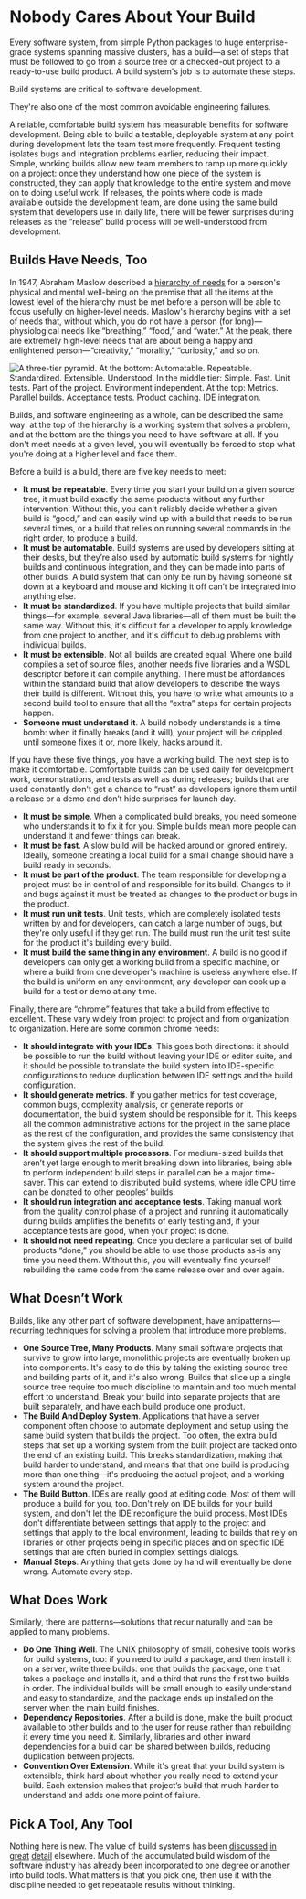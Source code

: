 # Nobody Cares About Your Build

Every software system, from simple Python packages to huge enterprise-grade
systems spanning massive clusters, has a build—a set of steps that must be
followed to go from a source tree or a checked-out project to a ready-to-use
build product. A build system's job is to automate these steps.

Build systems are critical to software development.

They're also one of the most common avoidable engineering failures.

A reliable, comfortable build system has measurable benefits for software
development. Being able to build a testable, deployable system at any point
during development lets the team test more frequently. Frequent testing
isolates bugs and integration problems earlier, reducing their impact. Simple,
working builds allow new team members to ramp up more quickly on a project:
once they understand how one piece of the system is constructed, they can
apply that knowledge to the entire system and move on to doing useful work. If
releases, the points where code is made available outside the development
team, are done using the same build system that developers use in daily life,
there will be fewer surprises during releases as the “release” build process
will be well-understood from development.

## Builds Have Needs, Too

In 1947, Abraham Maslow described a [hierarchy of
needs](http://en.wikipedia.org/wiki/Maslow's_hierarchy_of_needs) for a
person's physical and mental well-being on the premise that all the items at
the lowest level of the hierarchy must be met before a person will be able to
focus usefully on higher-level needs. Maslow's hierarchy begins with a set of
needs that, without which, you do not have a person (for long)—physiological
needs like “breathing,” “food,” and “water.” At the peak, there are extremely
high-level needs that are about being a happy and enlightened
person—“creativity,” “morality,” “curiosity,” and so on.

![A three-tier pyramid. At the bottom: Automatable. Repeatable. Standardized.
Extensible. Understood. In the middle tier: Simple. Fast. Unit tests. Part of
the project. Environment independent. At the top: Metrics. Parallel builds.
Acceptance tests. Product caching. IDE
integration.](/media/dev/builds/buildifesto-pyramid)

Builds, and software engineering as a whole, can be described the same way: at
the top of the hierarchy is a working system that solves a problem, and at the
bottom are the things you need to have software at all. If you don't meet
needs at a given level, you will eventually be forced to stop what you're
doing at a higher level and face them.

Before a build is a build, there are five key needs to meet:

* **It must be repeatable**. Every time you start your build on a given source
  tree, it must build exactly the same products without any further
  intervention. Without this, you can't reliably decide whether a given build
  is “good,” and can easily wind up with a build that needs to be run several
  times, or a build that relies on running several commands in the right
  order, to produce a build.
* **It must be automatable**. Build systems are used by developers sitting at
  their desks, but they’re also used by automatic build systems for nightly
  builds and continuous integration, and they can be made into parts of other
  builds. A build system that can only be run by having someone sit down at a
  keyboard and mouse and kicking it off can’t be integrated into anything
  else.
* **It must be standardized**. If you have multiple projects that build
  similar things—for example, several Java libraries—all of them must be built
  the same way. Without this, it's difficult for a developer to apply
  knowledge from one project to another, and it's difficult to debug problems
  with individual builds.
* **It must be extensible**. Not all builds are created equal. Where one build
  compiles a set of source files, another needs five libraries and a WSDL
  descriptor before it can compile anything. There must be affordances within
  the standard build that allow developers to describe the ways their build is
  different. Without this, you have to write what amounts to a second build
  tool to ensure that all the “extra” steps for certain projects happen.
* **Someone must understand it**. A build nobody understands is a time bomb:
  when it finally breaks (and it will), your project will be crippled until
  someone fixes it or, more likely, hacks around it.

If you have these five things, you have a working build. The next step is to
make it comfortable. Comfortable builds can be used daily for development
work, demonstrations, and tests as well as during releases; builds that are
used constantly don't get a chance to “rust” as developers ignore them until a
release or a demo and don’t hide surprises for launch day.

* **It must be simple**. When a complicated build breaks, you need someone who
  understands it to fix it for you. Simple builds mean more people can
  understand it and fewer things can break.
* **It must be fast**. A slow build will be hacked around or ignored entirely.
  Ideally, someone creating a local build for a small change should have a
  build ready in seconds.
* **It must be part of the product**. The team responsible for developing a
  project must be in control of and responsible for its build. Changes to it
  and bugs against it must be treated as changes to the product or bugs in the
  product.
* **It must run unit tests**. Unit tests, which are completely isolated tests
  written by and for developers, can catch a large number of bugs, but they're
  only useful if they get run. The build must run the unit test suite for the
  product it's building every build.
* **It must build the same thing in any environment**. A build is no good if
  developers can only get a working build from a specific machine, or where a
  build from one developer's machine is useless anywhere else. If the build is
  uniform on any environment, any developer can cook up a build for a test or
  demo at any time.

Finally, there are “chrome” features that take a build from effective to
excellent. These vary widely from project to project and from organization to
organization. Here are some common chrome needs:

* **It should integrate with your IDEs**. This goes both directions: it should
  be possible to run the build without leaving your IDE or editor suite, and
  it should be possible to translate the build system into IDE-specific
  configurations to reduce duplication between IDE settings and the build
  configuration.
* **It should generate metrics**. If you gather metrics for test coverage,
  common bugs, complexity analysis, or generate reports or documentation, the
  build system should be responsible for it. This keeps all the common
  administrative actions for the project in the same place as the rest of the
  configuration, and provides the same consistency that the system gives the
  rest of the build.
* **It should support multiple processors**. For medium-sized builds that
  aren’t yet large enough to merit breaking down into libraries, being able to
  perform independent build steps in parallel can be a major time-saver. This
  can extend to distributed build systems, where idle CPU time can be donated
  to other peoples’ builds.
* **It should run integration and acceptance tests**. Taking manual work from
  the quality control phase of a project and running it automatically during
  builds amplifies the benefits of early testing and, if your acceptance tests
  are good, when your project is done.
* **It should not need repeating**. Once you declare a particular set of build
  products “done,” you should be able to use those products as-is any time you
  need them. Without this, you will eventually find yourself rebuilding the
  same code from the same release over and over again.

## What Doesn’t Work

Builds, like any other part of software development, have
antipatterns—recurring techniques for solving a problem that introduce more
problems.

* **One Source Tree, Many Products**. Many small software projects that
  survive to grow into large, monolithic projects are eventually broken up
  into components. It's easy to do this by taking the existing source tree and
  building parts of it, and it's also wrong. Builds that slice up a single
  source tree require too much discipline to maintain and too much mental
  effort to understand. Break your build into separate projects that are built
  separately, and have each build produce one product.
* **The Build And Deploy System**. Applications that have a server component
  often choose to automate deployment and setup using the same build system
  that builds the project. Too often, the extra build steps that set up a
  working system from the built project are tacked onto the end of an existing
  build. This breaks standardization, making that build harder to understand,
  and means that that one build is producing more than one thing—it's
  producing the actual project, and a working system around the project.
* **The Build Button**. IDEs are really good at editing code. Most of them
  will produce a build for you, too. Don't rely on IDE builds for your build
  system, and don't let the IDE reconfigure the build process. Most IDEs don't
  differentiate between settings that apply to the project and settings that
  apply to the local environment, leading to builds that rely on libraries or
  other projects being in specific places and on specific IDE settings that
  are often buried in complex settings dialogs.
* **Manual Steps**. Anything that gets done by hand will eventually be done
  wrong. Automate every step.

## What Does Work

Similarly, there are patterns—solutions that recur naturally and can be
applied to many problems.

* **Do One Thing Well**. The UNIX philosophy of small, cohesive tools works
  for build systems, too: if you need to build a package, and then install it
  on a server, write three builds: one that builds the package, one that takes
  a package and installs it, and a third that runs the first two builds in
  order. The individual builds will be small enough to easily understand and
  easy to standardize, and the package ends up installed on the server when
  the main build finishes.
* **Dependency Repositories**. After a build is done, make the built product
  available to other builds and to the user for reuse rather than rebuilding
  it every time you need it. Similarly, libraries and other inward
  dependencies for a build can be shared between builds, reducing duplication
  between projects.
* **Convention Over Extension**. While it's great that your build system is
  extensible, think hard about whether you really need to extend your build.
  Each extension makes that project’s build that much harder to understand and
  adds one more point of failure.

## Pick A Tool, Any Tool

Nothing here is new. The value of build systems has been
[discussed](http://www.joelonsoftware.com/articles/fog0000000043.html)
[in](http://www.gamesfromwithin.com/articles/0506/000092.html)
[great](http://c2.com/cgi/wiki?BuildSystem)
[detail](http://www.codinghorror.com/blog/archives/000988.html) elsewhere.
Much of the accumulated build wisdom of the software industry has already been
incorporated to one degree or another into build tools. What matters is that
you pick one, then use it with the discipline needed to get repeatable results
without thinking.
